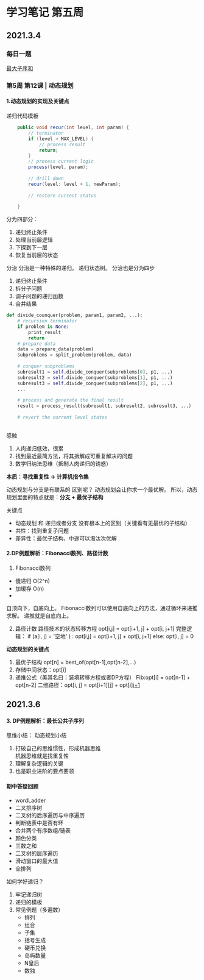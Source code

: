 # 学习笔记 第五周


## 2021.3.4
### 每日一题
[最大子序和](https://leetcode-cn.com/problems/maximum-subarray/)

### 第5周 第12课 | 动态规划
#### 1.动态规划的实现及关键点
递归代码模板
```java
    public void recur(int level, int param) {
        // terminator
        if (level > MAX_LEVEL) {
            // process result
            return;
        }
        // process current logic
        process(level, param);
        
        // drill down
        recur(level: level + 1, newParam);
        
        // restore current status
        
    }
```
分为四部分：
1. 递归终止条件
2. 处理当前层逻辑
3. 下探到下一层
4. 恢复当前层的状态

分治
分治是一种特殊的递归。
递归状态树。
分治也是分为四步
1. 递归终止条件
2. 拆分子问题
3. 调子问题的递归函数
4. 合并结果
```Python
def divide_counquer(problem, param1, param2, ...):
    # recursion terminator
    if problem is None:
        print_result
        return
    # prepare data
    data = prepare_data(problem)
    subproblems = split_problem(problem, data)
    
    # conquer subproblems
    subresult1 = self.divide_conquer(subproblems[0], p1, ...)
    subresult2 = self.divide_conquer(subproblems[1], p1, ...)
    subresult3 = self.divide_conquer(subproblems[2], p1, ...)
    ...
    
    # process and generate the final result
    result = process_result(subresult1, subresult2, subresult3, ...）
    
    # revert the current level states
    
```
感触
1. 人肉递归低效，很累
2. 找到最近最简方法，将其拆解成可重复解决的问题
3. 数学归纳法思维（抵制人肉递归的诱惑）

**本质：寻找重复性 -> 计算机指令集**

动态规划与分支是有联系的
区别呢？
动态规划会让你求一个最优解。
所以，动态规划里面的特点就是：**分支 + 最优子结构**

关键点
- 动态规划 和 递归或者分支 没有根本上的区别（关键看有无最优的子结构）
- 共性：找到重复子问题
- 差异性：最优子结构、中途可以淘汰次优解

#### 2.DP例题解析：Fibonacci数列、路径计数
1. Fibonacci数列
- 傻递归 O(2^n)
- 加缓存 O(n)
- 
自顶向下，自底向上。
Fibonacci数列可以使用自底向上的方法，通过循环来递推求解。
递推就是自底向上。

2. 路径计数
路径技术的状态转移方程
   opt[i,j] = opt[i+1, j] + opt[i, j+1]
   完整逻辑：
   if (a[i, j] = '空地' ) :
    opt[i,j] = opt[i+1, j] + opt[i, j+1]
   else:
    opt[i, j] = 0
   
**动态规划的关键点**
1. 最优子结构 opt[n] = best_of(opt[n-1],opt[n-2],...)
2. 存储中间状态：opt[i]
3. 递推公式（美其名曰：装填转移方程或者DP方程）
    Fib:opt[i] = opt[n-1] + opt[n-2]
   二维路径：opt[i, j] = opt[i+1][j] + opt[i][j+1](且判断a[i,j]是否空地)

## 2021.3.6
#### 3. DP例题解析：最长公共子序列
思维小结：
动态规划小结
1. 打破自己的思维惯性，形成机器思维  
   机器思维就是找重复性
2. 理解复杂逻辑的关键
3. 也是职业进阶的要点要领

#### 期中答疑回顾
- wordLadder
- 二叉排序树
- 二叉树的后序遍历与中序遍历
- 判断链表中是否有环
- 合并两个有序数组/链表
- 颜色分类
- 三数之和
- 二叉树的层序遍历
- 滑动窗口的最大值
- 全排列

如何学好递归？
1. 牢记递归树
2. 递归的模板
3. 常见例题（多遍数）
    - 排列
    - 组合
    - 子集
    - 括号生成
    - 硬币兑换
    - 岛屿数量
    - N皇后
    - 数独
